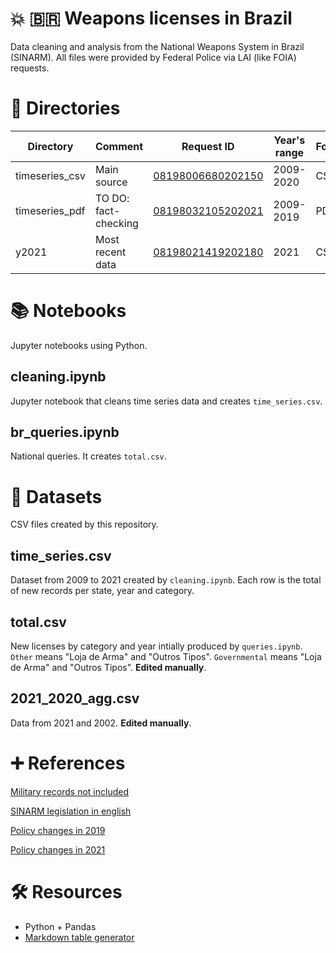# 💥 🇧🇷 Weapons licenses in Brazil

Data cleaning and analysis from the National Weapons System in Brazil (SINARM). All files were provided by Federal Police via LAI (like FOIA) requests. 

# 📁 Directories

| Directory         | Comment             | Request ID                                                                                                            | Year's range | Format | Publication date |
|----------------|---------------------|-----------------------------------------------------------------------------------------------------------------------|--------------|--------|------------------|
| timeseries_csv | Main source         | [08198006680202150](http://www.consultaesic.cgu.gov.br/busca/dados/Lists/Pedido/Item/displayifs.aspx?ID=1530523)      | 2009-2020    | CSV    | 03/2021          |
| timeseries_pdf | TO DO: fact-checking | [08198032105202021](www.consultaesic.cgu.gov.br/busca/dados/Lists/Pedido/Item/displayifs.aspx?ID=1415871)             | 2009-2019    | PDF    | 10/2020          |
| y2021          | Most recent data    | [08198021419202180](http://www.consultaesic.cgu.gov.br/busca/dados/Lists/Pedido/Item/displayifs.aspx?ID=1562289) | 2021         | CSV    | 07/2021          |    |

# 📚 Notebooks

Jupyter notebooks using Python.

## cleaning.ipynb

Jupyter notebook that cleans time series data and creates `time_series.csv`.

## br_queries.ipynb

National queries. It creates `total.csv`.

# 📝 Datasets

CSV files created by this repository.

## time_series.csv

Dataset from 2009 to 2021 created by `cleaning.ipynb`. Each row is the total of new records per state, year and category.

## total.csv

New licenses by category and year intially produced by `queries.ipynb`. `Other` means "Loja de Arma" and "Outros Tipos". `Governmental` means "Loja de Arma"  and "Outros Tipos". **Edited manually**.

## 2021_2020_agg.csv 

Data from 2021 and 2002. **Edited manually**.

# ➕ References

[Military records not included](http://soudapaz.org/noticias/o-globo-exercito-ignora-norma-e-nao-integra-sistema-de-armas-ao-da-policia-federal/)

[SINARM legislation in english](https://www.gov.br/mj/pt-br/acesso-a-informacao/atuacao-internacional/legislacao-traduzida/lei_n_10-826_de_22_de_dezembro_de_2003_eng-docx.pdf#page=3)

[Policy changes in 2019](https://g1.globo.com/politica/noticia/2019/05/22/veja-o-que-muda-no-novo-decreto-para-a-posse-e-porte-de-armas-no-pais.ghtml)

[Policy changes in 2021](https://www.metropoles.com/brasil/governo-altera-decretos-e-amplia-facilidades-para-acessar-arma-de-fogo)

# 🛠️ Resources

- Python + Pandas
- [Markdown table generator](https://www.tablesgenerator.com/markdown_tables)

